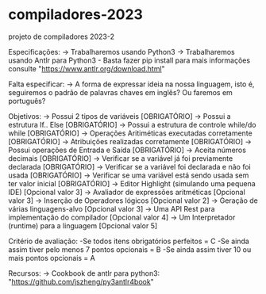# compiladores-2023
projeto de compiladores 2023-2

Especificações:
-> Trabalharemos usando Python3
-> Trabalharemos usando Antlr para Python3
	- Basta fazer pip install para mais informações consulte "https://www.antlr.org/download.html"

Falta especificar:
-> A forma de expressar ideia na nossa linguagem, isto é, seguiremos o padrão de palavras chaves em inglês? Ou faremos em português?

Objetivos:
-> Possui 2 tipos de variáveis [OBRIGATÓRIO]
-> Possui a estrutura If.. Else [OBRIGATÓRIO]
-> Possui a estrutura de controle while/do while [OBRIGATÓRIO]
-> Operações Aritiméticas executadas corretamente [OBRIGATÓRIO]
-> Atribuições realizadas corretamente [OBRIGATÓRIO]
-> Possui operações de Entrada e Saída [OBRIGATÓRIO]
-> Aceita números decimais [OBRIGATÓRIO]
-> Verificar se a variável já foi previamente declarada [OBRIGATÓRIO]
-> Verificar se a variável foi declarada e não foi usada [OBRIGATÓRIO]
-> Verificar se uma variável está sendo usada sem ter valor inicial [OBRIGATÓRIO]
-> Editor Highlight (simulando uma pequena IDE) [Opcional valor 3]
-> Avaliador de expressões aritméticas [Opcional valor 3]
-> Inserção de Operadores lógicos [Opcional valor 2]
-> Geração de várias linguagens-alvo [Opcional valor 3]
-> Uma API Rest para implementação do compilador [Opcional valor 4]
-> Um Interpretador (runtime) para a linguagem [Opcional valor 5]

Critério de avaliação:
	-Se todos itens obrigatórios perfeitos = C
	-Se ainda assim tiver pelo menos 7 pontos opcionais = B
	-Se ainda assim tiver 10 ou mais pontos opcionais = A 

Recursos:
-> Cookbook de antlr para python3: "https://github.com/jszheng/py3antlr4book"
